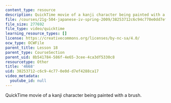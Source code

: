 ```yaml
---
content_type: resource
description: QuickTime movie of a kanji character being painted with a brush.
file: /courses/21g-504-japanese-iv-spring-2009/38253712c6c94c770e0dd7ef4288ca17_4668.mov
file_size: 277692
file_type: video/quicktime
learning_resource_types: []
license: https://creativecommons.org/licenses/by-nc-sa/4.0/
ocw_type: OCWFile
parent_title: Lesson 18
parent_type: CourseSection
parent_uid: 8b541784-586f-4e65-3cee-4ca3df5330c8
resourcetype: Other
title: '4668'
uid: 38253712-c6c9-4c77-0e0d-d7ef4288ca17
video_metadata:
  youtube_id: null
---
```

QuickTime movie of a kanji character being painted with a brush.